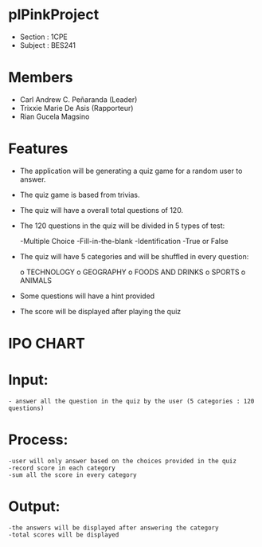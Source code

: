 # plPinkProject
  - Section : 1CPE
  - Subject : BES241
# Members
  - Carl Andrew C. Peñaranda (Leader)
  - Trixxie Marie De Asis (Rapporteur)
  - Rian Gucela Magsino

# Features
  - The application will be generating a quiz game for a random user to answer.
  - The quiz game is based from trivias.
  - The quiz will have a overall total questions of 120.
  -	The 120 questions in the quiz will be divided in 5 types of test:
  
      -Multiple Choice
      -Fill-in-the-blank
      -Identification
      -True or False
  - The quiz will have 5 categories and will be shuffled in every question:
  
      o	TECHNOLOGY
      o	GEOGRAPHY
      o	FOODS AND DRINKS
      o	SPORTS
      o	ANIMALS
  - Some questions will have a hint provided
  - The score will be displayed after playing the quiz
  
# IPO CHART
  # Input:
    - answer all the question in the quiz by the user (5 categories : 120 questions)
  # Process:
    -user will only answer based on the choices provided in the quiz
    -record score in each category
    -sum all the score in every category
  # Output:
    -the answers will be displayed after answering the category
    -total scores will be displayed
   
